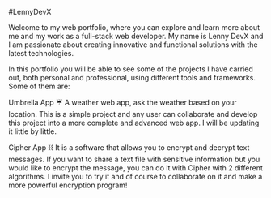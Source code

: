 #LennyDevX 

Welcome to my web portfolio, where you can explore and learn more about me and my work as a full-stack web developer. My name is Lenny DevX and I am passionate about creating innovative and functional solutions with the latest technologies. 

In this portfolio you will be able to see some of the projects I have carried out, both personal and professional, using different tools and frameworks. Some of them are: 

Umbrella App ☔️ A weather web app, ask the weather based on your location. This is a simple project and any user can collaborate and develop this project into a more complete and advanced web app. I will be updating it little by little. 

Cipher App ⛓️ It is a software that allows you to encrypt and decrypt text messages. If you want to share a text file with sensitive information but you would like to encrypt the message, you can do it with Cipher with 2 different algorithms. I invite you to try it and of course to collaborate on it and make a more powerful encryption program! 